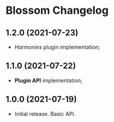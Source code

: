 # Blossom Changelog

## 1.2.0 (2021-07-23)

- *Harmonies* plugin implementation;

## 1.1.0 (2021-07-22)

- **Plugin API** implementation;

## 1.0.0 (2021-07-19)

- Initial release. Basic API.